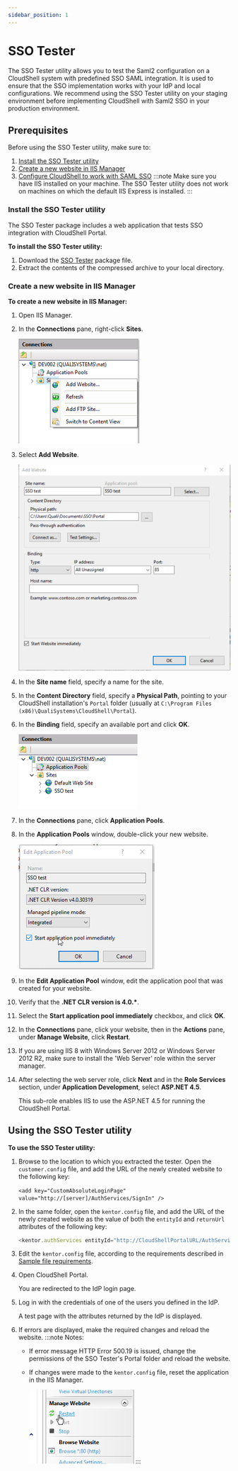 ```yaml
---
sidebar_position: 1
---
```


# SSO Tester

The SSO Tester utility allows you to test the Saml2 configuration on a CloudShell system with predefined SSO SAML integration. It is used to ensure that the SSO implementation works with your IdP and local configurations. We recommend using the SSO Tester utility on your staging environment before implementing CloudShell with Saml2 SSO in your production environment.

## Prerequisites

Before using the SSO Tester utility, make sure to:

1. [Install the SSO Tester utility](#install-the-sso-tester-utility)
2. [Create a new website in IIS Manager](#create-a-new-website-in-iis-manager)
3. [Configure CloudShell to work with SAML SSO](./index.md#configure-cloudshell-to-work-with-saml-sso)
:::note
Make sure you have IIS installed on your machine. The SSO Tester utility does not work on machines on which the default IIS Express is installed.
:::
### Install the SSO Tester utility

The SSO Tester package includes a web application that tests SSO integration with CloudShell Portal.

**To install the SSO Tester utility:**

1. Download the [SSO Tester](https://qualisystems.hosted-by-files.com/Downloadcenter/Platform%20Extensions/SSOTester/SSO%20Tester%207.2.exe) package file.
2. Extract the contents of the compressed archive to your local directory.

### Create a new website in IIS Manager

**To create a new website in IIS Manager:**

1. Open IIS Manager.
    
2. In the **Connections** pane, right-click **Sites**.
    
    ![](/Images/Admin-Guide/User-Management/SSO_Check-for-CloudShell-required_1.png)
    
3. Select **Add Website**.
    
    ![](/Images/Admin-Guide/User-Management/SSO_Check-for-CloudShell-required_2_559x541.png)
    
4. In the **Site name** field, specify a name for the site.
5. In the **Content Directory** field, specify a **Physical Path**, pointing to your CloudShell installation's `Portal` folder (usually at `C:\Program Files (x86)\QualiSystems\CloudShell\Portal`).
6. In the **Binding** field, specify an available port and click **OK**.
    
    ![](/Images/Admin-Guide/User-Management/SSO_Check-for-CloudShell-required_3.png)
    
7. In the **Connections** pane, click **Application Pools**.
    
8. In the **Application Pools** window, double-click your new website.
    
    ![](/Images/Admin-Guide/User-Management/SSO_Check-for-CloudShell-required_4.png)
    
9. In the **Edit Application Pool** window, edit the application pool that was created for your website.
10. Verify that the **.NET CLR version is 4.0.\***.
11. Select the **Start application pool immediately** checkbox, and click **OK**.
12. In the **Connections** pane, click your website, then in the **Actions** pane, under **Manage Website**, click **Restart**.
13. If you are using IIS 8 with Windows Server 2012 or Windows Server 2012 R2, make sure to install the 'Web Server' role within the server manager.
14. After selecting the web server role, click **Next** and in the **Role Services** section, under **Application Development**, select **ASP.NET 4.5**.
    
    This sub-role enables IIS to use the ASP.NET 4.5 for running the CloudShell Portal.
    

## Using the SSO Tester utility

**To use the SSO Tester utility:**

1. Browse to the location to which you extracted the tester. Open the `customer.config` file, and add the URL of the newly created website to the following key:
    
    `<add key="CustomAbsoluteLoginPage" value="http://[server]/AuthServices/SignIn" />`
    
2. In the same folder, open the `kentor.config` file, and add the URL of the newly created website as the value of both the `entityId` and `returnUrl` attributes of the following key:
    
    ```javascript
    <kentor.authServices entityId="http://CloudShellPortalURL/AuthServices" returnUrl="http://CloudShellPortalURL/">
    ```
    
3. Edit the `kentor.config` file, according to the requirements described in [Sample file requirements](./index.md#sample-file-requirements).
4. Open CloudShell Portal.
    
    You are redirected to the IdP login page.
    
5. Log in with the credentials of one of the users you defined in the IdP.
    
    A test page with the attributes returned by the IdP is displayed.
    
6. If errors are displayed, make the required changes and reload the website.
    :::note Notes:
    - If error message HTTP Error 500.19 is issued, change the permissions of the SSO Tester's Portal folder and reload the website.
    - If changes were made to the `kentor.config` file, reset the application in the IIS Manager.
        
        ![](/Images/Admin-Guide/User-Management/SSO_Restart-IIS.png)
    :::